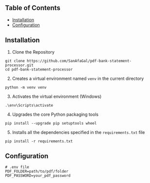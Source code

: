 ## Table of Contents
- [Installation](#installation)
- [Configuration](#configuration)

## Installation
1. Clone the Repository
```
git clone https://github.com/SanAfaGal/pdf-bank-statement-processor.git
cd pdf-bank-statement-processor
```

2. Creates a virtual environment named `venv` in the current directory
```
python -m venv venv
```

3. Activates the virtual environment (Windows)
```
.\env\Scripts\activate
```

4. Upgrades the core Python packaging tools
```
pip install --upgrade pip setuptools wheel
```

5. Installs all the dependencies specified in the `requirements.txt` file
```
pip install -r requirements.txt
```

## Configuration
```
# .env file
PDF_FOLDER=path/to/pdf/folder
PDF_PASSWORD=your_pdf_password
```